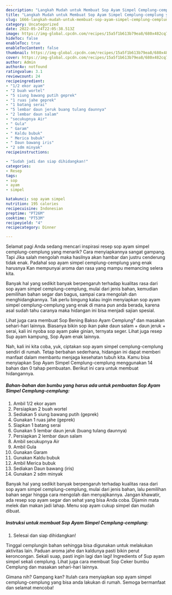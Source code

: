 ```yaml
---
description: "Langkah Mudah untuk Membuat Sop Ayam Simpel Cemplung-cemplung yang Bisa Manjain Lidah, Buat Buka Puasa Lezat Sekali"
title: "Langkah Mudah untuk Membuat Sop Ayam Simpel Cemplung-cemplung yang Bisa Manjain Lidah, Buat Buka Puasa Lezat Sekali"
slug: 1666-langkah-mudah-untuk-membuat-sop-ayam-simpel-cemplung-cemplung-yang-bisa-manjain-lidah-buat-buka-puasa-lezat-sekali
category: Uncategorized
date: 2022-05-24T22:05:38.513Z
image: https://img-global.cpcdn.com/recipes/15a5f1b613b79ea8/680x482cq70/sop-ayam-simpel-cemplung-cemplung-foto-resep-utama.jpg
hideToc: false
enableToc: true
enableTocContent: false
thumbnail: https://img-global.cpcdn.com/recipes/15a5f1b613b79ea8/680x482cq70/sop-ayam-simpel-cemplung-cemplung-foto-resep-utama.jpg
cover: https://img-global.cpcdn.com/recipes/15a5f1b613b79ea8/680x482cq70/sop-ayam-simpel-cemplung-cemplung-foto-resep-utama.jpg
author: Admin
authorAv: notfound
ratingvalue: 3.1
reviewcount: 24
recipeingredient:
- "1/2 ekor ayam"
- "2 buah wortel"
- "5 siung bawang putih geprek"
- "1 ruas jahe geprek"
- "1 batang serai"
- "5 lembar daun jeruk buang tulang daunnya"
- "2 lembar daun salam"
- "secukupnya Air"
- " Gula"
- " Garam"
- " Kaldu bubuk"
- " Merica bubuk"
- " Daun bawang iris"
- "2 sdm minyak"
recipeinstructions:

- "Sudah jadi dan siap dihidangkan!"
categories:
- Resep
tags:
- sop
- ayam
- simpel

katakunci: sop ayam simpel 
nutrition: 195 calories
recipecuisine: Indonesian
preptime: "PT26M"
cooktime: "PT53M"
recipeyield: "4"
recipecategory: Dinner

---
```



Selamat pagi Anda sedang mencari inspirasi resep sop ayam simpel cemplung-cemplung yang menarik? Cara menyiapkannya sangat gampang. Tapi Jika salah mengolah maka hasilnya akan hambar dan justru cenderung tidak enak. Padahal sop ayam simpel cemplung-cemplung yang enak harusnya Kan mempunyai aroma dan rasa yang mampu memancing selera kita.


Banyak hal yang sedikit banyak berpengaruh terhadap kualitas rasa dari sop ayam simpel cemplung-cemplung, mulai dari jenis bahan, kemudian pemilihan bahan segar dan bagus, sampai cara mengolah dan menghidangkannya. Tak perlu bingung kalau ingin menyiapkan sop ayam simpel cemplung-cemplung yang enak di mana pun anda berada, karena asal sudah tahu caranya maka hidangan ini bisa menjadi sajian spesial.

Lihat juga cara membuat Sop Bening Bakso Ayam Cemplung² dan masakan sehari-hari lainnya. Biasanya bikin sop ikan pake daun salam + daun jeruk + serai, kali ini nyoba sop ayam pake ginian, ternyata seger. Lihat juga resep Sup ayam kampung, Sop Ayam enak lainnya.


Nah, kali ini kita coba, yuk, ciptakan sop ayam simpel cemplung-cemplung sendiri di rumah. Tetap berbahan sederhana, hidangan ini dapat memberi manfaat dalam membantu menjaga kesehatan tubuh kita. Kamu bisa menyiapkan Sop Ayam Simpel Cemplung-cemplung menggunakan 14 bahan dan 0 tahap pembuatan. Berikut ini cara untuk membuat hidangannya.

<!--inarticleads1-->

##### Bahan-bahan dan bumbu yang harus ada untuk pembuatan Sop Ayam Simpel Cemplung-cemplung:

1. Ambil 1/2 ekor ayam
1. Persiapkan 2 buah wortel
1. Sediakan 5 siung bawang putih (geprek)
1. Gunakan 1 ruas jahe (geprek)
1. Siapkan 1 batang serai
1. Gunakan 5 lembar daun jeruk (buang tulang daunnya)
1. Persiapkan 2 lembar daun salam
1. Ambil secukupnya Air
1. Ambil  Gula
1. Gunakan  Garam
1. Gunakan  Kaldu bubuk
1. Ambil  Merica bubuk
1. Sediakan  Daun bawang (iris)
1. Gunakan 2 sdm minyak


Banyak hal yang sedikit banyak berpengaruh terhadap kualitas rasa dari sop ayam simpel cemplung-cemplung, mulai dari jenis bahan, lalu pemilihan bahan segar hingga cara mengolah dan menyajikannya. Jangan khawatir, ada resep sop ayam segar dan sehat yang bisa Anda coba. Dijamin mata melek dan makan jadi lahap. Menu sop ayam cukup simpel dan mudah dibuat. 

<!--inarticleads2-->

##### Instruksi untuk membuat Sop Ayam Simpel Cemplung-cemplung:


1. Selesai dan siap dihidangkan!

Tinggal cemplungin bahan sehingga bisa digunakan untuk melakukan aktivitas lain. Paduan aroma jahe dan kaldunya pasti bikin perut keroncongan. Sekali suap, pasti ingin lagi dan lagi! Ingredients of Sup ayam simpel sekali cemplung. Lihat juga cara membuat Sop Ceker bumbu Cemplung dan masakan sehari-hari lainnya. 

Gimana nih? Gampang kan? Itulah cara menyiapkan sop ayam simpel cemplung-cemplung yang bisa anda lakukan di rumah. Semoga bermanfaat dan selamat mencoba!
